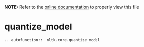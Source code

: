 __NOTE:__ Refer to the [online documentation](https://siliconlabs.github.io/mltk) to properly view this file
# quantize_model

```{eval-rst}
.. autofunction::  mltk.core.quantize_model
```
